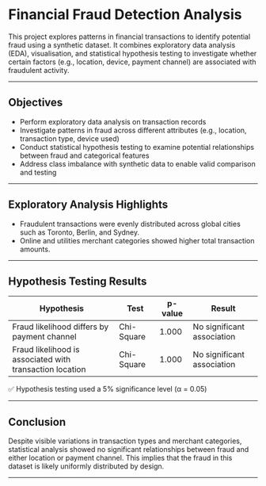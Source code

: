 # Financial Fraud Detection Analysis

This project explores patterns in financial transactions to identify potential fraud using a synthetic dataset. It combines exploratory data analysis (EDA), visualisation, and statistical hypothesis testing to investigate whether certain factors (e.g., location, device, payment channel) are associated with fraudulent activity.

---

## Objectives

- Perform exploratory data analysis on transaction records  
- Investigate patterns in fraud across different attributes (e.g., location, transaction type, device used)  
- Conduct statistical hypothesis testing to examine potential relationships between fraud and categorical features  
- Address class imbalance with synthetic data to enable valid comparison and testing  

---

## Exploratory Analysis Highlights

- Fraudulent transactions were evenly distributed across global cities such as Toronto, Berlin, and Sydney.  
- Online and utilities merchant categories showed higher total transaction amounts.  

---

## Hypothesis Testing Results

| Hypothesis                                        | Test       | p-value | Result                   |
|--------------------------------------------------|------------|---------|--------------------------|
| Fraud likelihood differs by payment channel      | Chi-Square | 1.000   |  No significant association |
| Fraud likelihood is associated with transaction location | Chi-Square | 1.000   |  No significant association |

✅ Hypothesis testing used a 5% significance level (α = 0.05)

---

## Conclusion

Despite visible variations in transaction types and merchant categories, statistical analysis showed no significant relationships between fraud and either location or payment channel. This implies that the fraud in this dataset is likely uniformly distributed by design.

---

